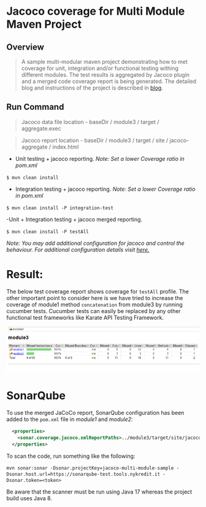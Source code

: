 # Jacoco coverage for Multi Module Maven Project

## Overview
>A sample multi-modular maven project demonstrating how to met coverage for unit, integration and/or functional testing withing different modules.
>The test results is aggregated by Jacoco plugin and a merged code coverage report is being generated.
>The detailed blog and instructions of the project is described in [blog](https://medium.com/@prgnr173/merging-integration-unit-and-functional-test-reports-with-jacoco-de5cde9b56e1).

## Run Command

>Jacoco data file location - baseDir / module3 / target / aggregate.exec

>Jacoco report location - baseDir / module3 / target / site / jacoco-aggregate / index.html


- Unit testing + jacoco reporting.
_Note: Set a lower Coverage ratio in pom.xml_

`$ mvn clean install`

- Integration testing + jacoco reporting.
_Note: Set a lower Coverage ratio in pom.xml_

`$ mvn clean install -P integration-test`

-Unit + Integration testing + jacoco merged reporting.

`$ mvn clean install -P testAll`

 _Note: You may add additional configuration for jacoco and control the behaviour. For additional configuration details visit [here.](https://www.eclemma.org/jacoco/trunk/doc/maven.html)_

# Result:
The below test coverage report shows coverage for `testAll` profile.
The other important point to consider here is we have tried to increase the coverage of module1 method `concatenation` from module3 by running cucumber tests. Cucumber tests can easily be replaced by any other functional test frameworks like Karate API Testing Framework.

![Coverage Report All](merged-coverage-report-all.png)

# SonarQube

To use the merged JaCoCo report, SonarQube configuration has been added to the `pom.xml` file in *module1* and *module2*:

```xml
  <properties>
    <sonar.coverage.jacoco.xmlReportPaths>../module3/target/site/jacoco-aggregate/jacoco.xml</sonar.coverage.jacoco.xmlReportPaths>
  </properties>
```

To scan the code, run something like the following:

    mvn sonar:sonar -Dsonar.projectKey=jacoco-multi-module-sample -Dsonar.host.url=https://sonarqube-test.tools.nykredit.it -Dsonar.token=<token>

Be aware that the scanner must be run using Java 17 whereas the project build uses Java 8.